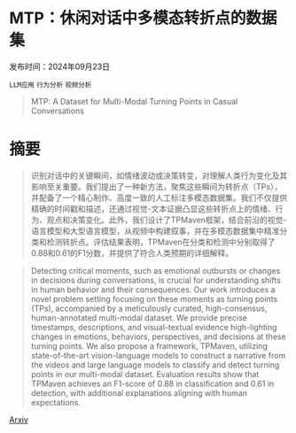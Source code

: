# MTP：休闲对话中多模态转折点的数据集

发布时间：2024年09月23日

`LLM应用` `行为分析` `视频分析`

> MTP: A Dataset for Multi-Modal Turning Points in Casual Conversations

# 摘要

> 识别对话中的关键瞬间，如情绪波动或决策转变，对理解人类行为变化及其影响至关重要。我们提出了一种新方法，聚焦这些瞬间为转折点（TPs），并配备了一个精心制作、高度一致的人工标注多模态数据集。我们不仅提供精确的时间戳和描述，还通过视觉-文本证据凸显这些转折点上的情绪、行为、观点和决策变化。此外，我们设计了TPMaven框架，结合前沿的视觉-语言模型和大型语言模型，从视频中构建叙事，并在多模态数据集中精准分类和检测转折点。评估结果表明，TPMaven在分类和检测中分别取得了0.88和0.61的F1分数，并提供了符合人类预期的详细解释。

> Detecting critical moments, such as emotional outbursts or changes in decisions during conversations, is crucial for understanding shifts in human behavior and their consequences. Our work introduces a novel problem setting focusing on these moments as turning points (TPs), accompanied by a meticulously curated, high-consensus, human-annotated multi-modal dataset. We provide precise timestamps, descriptions, and visual-textual evidence high-lighting changes in emotions, behaviors, perspectives, and decisions at these turning points. We also propose a framework, TPMaven, utilizing state-of-the-art vision-language models to construct a narrative from the videos and large language models to classify and detect turning points in our multi-modal dataset. Evaluation results show that TPMaven achieves an F1-score of 0.88 in classification and 0.61 in detection, with additional explanations aligning with human expectations.

[Arxiv](https://arxiv.org/abs/2409.14801)